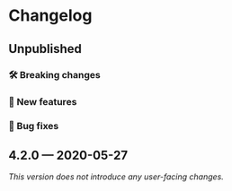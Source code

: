 # Changelog

## Unpublished

### 🛠 Breaking changes

### 🎉 New features

### 🐛 Bug fixes

## 4.2.0 — 2020-05-27

*This version does not introduce any user-facing changes.*
